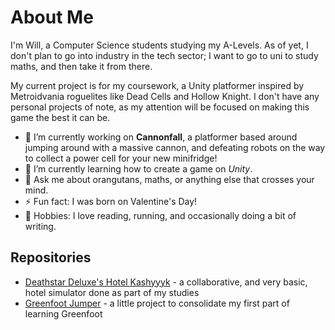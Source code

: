 # About Me

I'm Will, a Computer Science students studying my A-Levels. As of yet, I don't plan to go into industry in the tech sector; I want to go to uni to study maths, and then take it from there. 

My current project is for my coursework, a Unity platformer inspired by Metroidvania roguelites like Dead Cells and Hollow Knight. 
I don't have any personal projects of note, as my attention will be focused on making this game the best it can be.


- 🔭 I’m currently working on **Cannonfall**, a platformer based around jumping around with a massive cannon, and defeating robots on the way to collect a power cell for your new minifridge! 
- 🌱 I’m currently learning how to create a game on _Unity_.
- 💬 Ask me about orangutans, maths, or anything else that crosses your mind. 
- ⚡ Fun fact: I was born on Valentine's Day!
- 📖 Hobbies: I love reading, running, and occasionally doing a bit of writing.

## Repositories
- [Deathstar Deluxe's Hotel Kashyyyk](https://github.com/BHASVIC-WilliamWinter24/Deathstar-Deluxe-HK) - a collaborative, and very basic, hotel simulator done as part of my studies
- [Greenfoot Jumper](https://github.com/BHASVIC-WilliamWinter24/Greenfoot-Jumper) - a little project to consolidate my first part of learning Greenfoot
